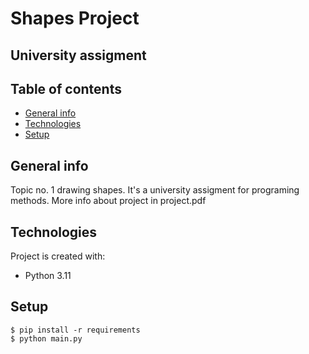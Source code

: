 # Shapes Project 
## University assigment

## Table of contents
* [General info](#general-info)
* [Technologies](#technologies)
* [Setup](#setup)

## General info
Topic no. 1 drawing shapes. It's a university assigment for programing methods. More info about project in project.pdf

## Technologies
Project is created with:
* Python 3.11

## Setup

```
$ pip install -r requirements
$ python main.py
```
